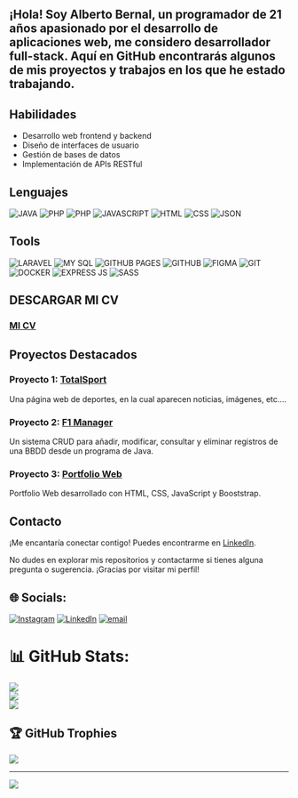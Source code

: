 
## ¡Hola! Soy Alberto Bernal, un programador de 21 años apasionado por el desarrollo de aplicaciones web, me considero desarrollador full-stack. Aquí en GitHub encontrarás algunos de mis proyectos y trabajos en los que he estado trabajando.

## Habilidades

- Desarrollo web frontend y backend
- Diseño de interfaces de usuario
- Gestión de bases de datos
- Implementación de APIs RESTful

## Lenguajes
<div>
  <img src="https://img.shields.io/badge/java-%23ED8B00.svg?style=for-the-badge&logo=openjdk&logoColor=white" alt = "JAVA"></img>
  <img src="https://img.shields.io/badge/php-%23777BB4.svg?style=for-the-badge&logo=php&logoColor=white" alt = "PHP "></img>
  <img src="https://img.shields.io/badge/php-%23777BB4.svg?style=for-the-badge&logo=php&logoColor=white" alt = "PHP "></img>
  <img src="https://img.shields.io/badge/javascript-%23323330.svg?style=for-the-badge&logo=javascript&logoColor=%23F7DF1E" alt = "JAVASCRIPT "></img>
<img src="https://img.shields.io/badge/html5-%23E34F26.svg?style=for-the-badge&logo=html5&logoColor=white" alt = "HTML"></img>
<img src="https://img.shields.io/badge/css3-%231572B6.svg?style=for-the-badge&logo=css3&logoColor=white" alt = "CSS "></img>
<img src="https://img.shields.io/badge/JWT-black?style=for-the-badge&logo=JSON%20web%20tokens" alt = "JSON"></img>

</div>

## Tools
<div>
  <img src="https://img.shields.io/badge/laravel-%23FF2D20.svg?style=for-the-badge&logo=laravel&logoColor=white" alt = "LARAVEL"></img>
  <img src="https://img.shields.io/badge/mysql-4479A1.svg?style=for-the-badge&logo=mysql&logoColor=white" alt = "MY SQL"></img>
  <img src="https://img.shields.io/badge/github%20pages-121013?style=for-the-badge&logo=github&logoColor=white" alt = "GITHUB PAGES"></img>
  <img src="https://img.shields.io/badge/github-%23121011.svg?style=for-the-badge&logo=github&logoColor=white" alt = "GITHUB"></img>
  <img src="https://img.shields.io/badge/figma-%23F24E1E.svg?style=for-the-badge&logo=figma&logoColor=white" alt = "FIGMA"></img>
  <img src="https://img.shields.io/badge/git-%23F05033.svg?style=for-the-badge&logo=git&logoColor=white" alt = "GIT"></img>
  <img src="https://img.shields.io/badge/docker-%230db7ed.svg?style=for-the-badge&logo=docker&logoColor=white" alt = "DOCKER"></img>
  <img src="https://img.shields.io/badge/express.js-%23404d59.svg?style=for-the-badge&logo=express&logoColor=%2361DAFB" alt = "EXPRESS JS"></img>
  <img src="https://img.shields.io/badge/SASS-hotpink.svg?style=for-the-badge&logo=SASS&logoColor=white" alt = "SASS"></img>
</div>

## DESCARGAR MI CV

  
### [MI CV](https://github.com/AlbertoBernal02/CV/blob/main/CV%20AlbertoBernal%20ACT.pdf)

## Proyectos Destacados

### Proyecto 1: [TotalSport](https://github.com/AlbertoBernal02/TotalSport)
Una página web de deportes, en la cual aparecen noticias, imágenes, etc....

### Proyecto 2: [F1 Manager](https://github.com/Juliogarort/F1-Manager)
Un sistema CRUD para añadir, modificar, consultar y eliminar registros de una BBDD desde un programa de Java.

### Proyecto 3: [Portfolio Web](https://github.com/AlbertoBernal02/Portfolio-AlbertoBernal.git)
Portfolio Web desarrollado con HTML, CSS, JavaScript y Booststrap.



## Contacto

¡Me encantaría conectar contigo! Puedes encontrarme en [LinkedIn](www.linkedin.com/in/alberto-bernal-mejías-b85903213).

No dudes en explorar mis repositorios y contactarme si tienes alguna pregunta o sugerencia. ¡Gracias por visitar mi perfil!


## 🌐 Socials:
[![Instagram](https://img.shields.io/badge/Instagram-%23E4405F.svg?logo=Instagram&logoColor=white)](https://instagram.com/albertxbernal) [![LinkedIn](https://img.shields.io/badge/LinkedIn-%230077B5.svg?logo=linkedin&logoColor=white)](https://linkedin.com/in/www.linkedin.com/in/alberto-bernal-mejías-b85903213) [![email](https://img.shields.io/badge/Email-D14836?logo=gmail&logoColor=white)](mailto:abernalmejias@hotmail.com) 

# 📊 GitHub Stats:
![](https://github-readme-stats.vercel.app/api?username=AlbertoBernal02&theme=darcula&hide_border=false&include_all_commits=false&count_private=false)<br/>
![](https://nirzak-streak-stats.vercel.app/?user=AlbertoBernal02&theme=darcula&hide_border=false)<br/>
![](https://github-readme-stats.vercel.app/api/top-langs/?username=AlbertoBernal02&theme=darcula&hide_border=false&include_all_commits=false&count_private=false&layout=compact)

## 🏆 GitHub Trophies
![](https://github-profile-trophy.vercel.app/?username=AlbertoBernal02&theme=darcula&no-frame=false&no-bg=true&margin-w=4)

---
[![](https://visitcount.itsvg.in/api?id=AlbertoBernal02&icon=0&color=0)](https://visitcount.itsvg.in)

<!-- Proudly created with GPRM ( https://gprm.itsvg.in ) -->
<!--
**AlbertoBernal02/AlbertoBernal02** is a ✨ _special_ ✨ repository because its `README.md` (this file) appears on your GitHub profile.

Here are some ideas to get you started:

- 🔭 I’m currently working on ...
- 🌱 I’m currently learning ...
- 👯 I’m looking to collaborate on ...
- 🤔 I’m looking for help with ...
- 💬 Ask me about ...
- 📫 How to reach me: ...
- 😄 Pronouns: ...
- ⚡ Fun fact: ...
-->
